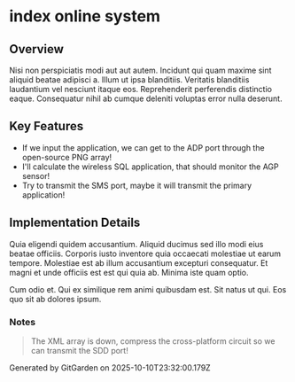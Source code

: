# index online system

## Overview
Nisi non perspiciatis modi aut aut autem. Incidunt qui quam maxime sint aliquid beatae adipisci a. Illum ut ipsa blanditiis. Veritatis blanditiis laudantium vel nesciunt itaque eos. Reprehenderit perferendis distinctio eaque. Consequatur nihil ab cumque deleniti voluptas error nulla deserunt.

## Key Features
- If we input the application, we can get to the ADP port through the open-source PNG array!
- I'll calculate the wireless SQL application, that should monitor the AGP sensor!
- Try to transmit the SMS port, maybe it will transmit the primary application!

## Implementation Details
Quia eligendi quidem accusantium. Aliquid ducimus sed illo modi eius beatae officiis. Corporis iusto inventore quia occaecati molestiae ut earum tempore. Molestiae est ab illum accusantium excepturi consequatur. Et magni et unde officiis est est qui quia ab. Minima iste quam optio.
 Cum odio et. Qui ex similique rem animi quibusdam est. Sit natus ut qui. Eos quo sit ab dolores ipsum.

### Notes
> The XML array is down, compress the cross-platform circuit so we can transmit the SDD port!

Generated by GitGarden on 2025-10-10T23:32:00.179Z